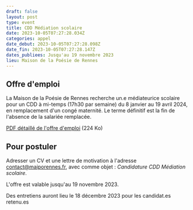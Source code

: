 ```yaml
---
draft: false
layout: post
type: event
title: CDD Médiation scolaire
date: 2023-10-05T07:27:28.034Z
categories: appel
date_debut: 2023-10-05T07:27:28.098Z
date_fin: 2023-10-05T07:27:28.147Z
dates_publiees: Jusqu'au 19 novembre 2023
lieu: Maison de la Poésie de Rennes
---
```

## Offre d'emploi

La Maison de la Poésie de Rennes recherche un.e médiateurice scolaire pour un CDD à mi-temps (17h30 par semaine) du 8 janvier au 19 avril 2024, en remplacement d'un congé maternité. Le terme définitif est la fin de l'absence de la salariée remplacée.

[PDF détaillé de l'offre d'emploi](/imgs/fichedeposte-mediateuricescolaire.pdf) (224 Ko) 

## Pour postuler

Adresser un CV et une lettre de motivation à l'adresse [contact@maiporennes.fr](<mailto:contact@maiporennes.fr?subject=Candidature CDD Médiation scolaire>), avec comme objet : *Candidature CDD Médiation scolaire*. 

L'offre est valable jusqu'au 19 novembre 2023. 

Des entretiens auront lieu le 18 décembre 2023 pour les candidat.es retenu.es